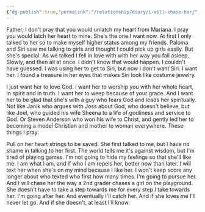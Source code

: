 ```yaml
---
{"dg-publish":true,"permalink":"/relationship/diary/i-will-chase-her/","tags":["diary","prayer","crush"],"created":"Nov 16, 2020, 8:17 AM","updated":""}
---
```



Father, I don't pray that you would unlatch my heart from Mariana. I pray you would latch her heart to mine. She's the one I want now. At first I only talked to her so to make myself higher status among my friends. Paloma and Siri saw me talking to girls and thought I could pick up girls easily. But she's special. As we talked I fell in love with with her way you fall asleep. Slowly, and then all at once. I didn't know that would happen. I couldn't have guessed. I was using her to get to Siri, but now I don't want Siri. I want her. I found a treasure in her eyes that makes Siri look like costume jewelry.

I just want her to love God. I want her to worship you with her whole heart, in spirit and in truth. I want her to weep because of your grace. And I want her to be glad that she's with a guy who fears God and leads her spiritually. Not like Janik who argues with Joss about God, who doesn't believe, but like Joel, who guided his wife Sheena to a life of godliness and service to God. Or Steven Anderson who won his wife to Christ, and gently led her to becoming a model Christian and mother to woman everywhere. These things I pray.

Pull on her heart strings to be saved. She first talked to me, but I have no shame in talking to her first. The world tells me it's against wisdom, but I'm tired of playing games. I'm not going to hide my feelings so that she'll like me. I am what I am, and if who I am repels her, better now than later. I will text her when she's on my mind because I like her. I won't keep score any longer about who texted who first how many times. I'm going to pursue her. And I will chase her the way a 2nd grader chases a girl on the playground. She doesn't have to take a step towards me for every step I take towards her. I'm going after her. And eventually I'll catch her. And if she loves me I'll never let go. And if she doesn't, at least I'll know.